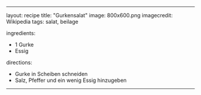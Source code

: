 ---

layout: recipe
title:  "Gurkensalat"
image: 800x600.png
imagecredit: Wikipedia
tags: salat, beilage

ingredients:
- 1 Gurke
- Essig

directions:
- Gurke in Scheiben schneiden
- Salz, Pfeffer und ein wenig Essig hinzugeben

---